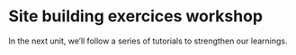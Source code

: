 # Site building exercices workshop

In the next unit, we’ll follow a series of tutorials to strengthen our learnings.

